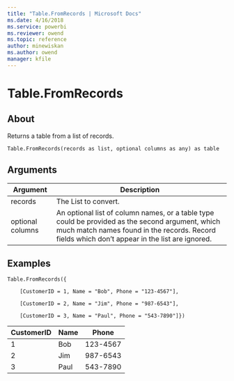 ```yaml
---
title: "Table.FromRecords | Microsoft Docs"
ms.date: 4/16/2018
ms.service: powerbi
ms.reviewer: owend
ms.topic: reference
author: minewiskan
ms.author: owend
manager: kfile
---
```

# Table.FromRecords

  
## About  
Returns a table from a list of records.  
  
```  
Table.FromRecords(records as list, optional columns as any) as table  
```  
  
## Arguments  
  
|Argument|Description|  
|------------|---------------|  
|records|The List to convert.|  
|optional columns|An optional list of column names, or a table type could be provided as the second argument, which much match names found in the records. Record fields which don’t appear in the list are ignored.|  
  
## <a name="__goback"></a>Examples  
  
```  
Table.FromRecords({  
  
    [CustomerID = 1, Name = "Bob", Phone = "123-4567"],  
  
    [CustomerID = 2, Name = "Jim", Phone = "987-6543"],  
  
    [CustomerID = 3, Name = "Paul", Phone = "543-7890"]})  
```  
  
|CustomerID|Name|Phone|  
|--------------|--------|---------|  
|1|Bob|123-4567|  
|2|Jim|987-6543|  
|3|Paul|543-7890|  
  
